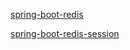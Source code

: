 [spring-boot-redis](https://gitbook.cn/gitchat/column/5b86228ce15aa17d68b5b55a/topic/5c0886c8fa859f1cb51755d1)

[spring-boot-redis-session](https://gitbook.cn/gitchat/column/5b86228ce15aa17d68b5b55a/topic/5c0d3825edba1b683458f2a5)